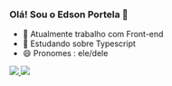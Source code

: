 ### Olá! Sou o Edson Portela 👋


- 🔭 Atualmente trabalho com Front-end
- 🌱 Estudando sobre Typescript
- 😄 Pronomes : ele/dele

<div align="left">
  <a href="https://github.com/EdsonPortela">
 <img altura="180em" src="https://github-readme-stats.vercel.app/api?username=EdsonPortela&show_icons=true&theme=gruvbox&include_all_commits=true&count_private=true"/>
 <img altura="180em" src="https://github-readme-stats.vercel.app/api/top-langs/?username=EdsonPortela&layout=compact&langs_count=7&theme=gruvbox"/>

##
 
